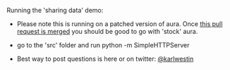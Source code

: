 Running the 'sharing data' demo:

* Please note this is running on a patched version of aura. Once 
[this pull request is merged](https://github.com/aurajs/aura/pull/193)
you should be good to go with 'stock' aura.

* go to the 'src' folder and run python -m SimpleHTTPServer

* Best way to post questions is here or on twitter: [@karlwestin](http://twitter.com/karlwestin)
